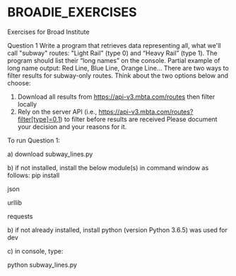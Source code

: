 # BROADIE_EXERCISES
Exercises for Broad Institute 


Question 1
Write a program that retrieves data representing all, what we'll call "subway" routes: "Light Rail"
(type 0) and “Heavy Rail” (type 1). The program should list their “long names” on the console.
Partial example of long name output: Red Line, Blue Line, Orange Line...
There are two ways to filter results for subway-only routes. Think about the two options below
and choose:
1. Download all results from https://api-v3.mbta.com/routes then filter locally
2. Rely on the server API (i.e., https://api-v3.mbta.com/routes?filter[type]=0,1) to
filter before results are received
Please document your decision and your reasons for it.


To run Question 1:

a) download subway_lines.py

b) if not installed, install the below module(s) in command window as follows: pip install <module>   

json

urllib

requests

b) if not already installed, install python (version Python 3.6.5) was used for dev 

c) in console, type:

   python subway_lines.py

